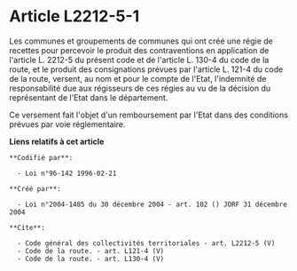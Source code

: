 # Article L2212-5-1

Les communes et groupements de communes qui ont créé une régie de recettes pour percevoir le produit des contraventions en
application de l'article L. 2212-5 du présent code et de l'article L. 130-4 du code de la route, et le produit des
consignations prévues par l'article L. 121-4 du code de la route, versent, au nom et pour le compte de l'Etat, l'indemnité de
responsabilité due aux régisseurs de ces régies au vu de la décision du représentant de l'Etat dans le département. 

Ce versement fait l'objet d'un remboursement par l'Etat dans des conditions prévues par voie réglementaire.

**Liens relatifs à cet article**

	**Codifié par**:

	  - Loi n°96-142 1996-02-21

	**Créé par**:

	  - Loi n°2004-1485 du 30 décembre 2004 - art. 102 () JORF 31 décembre 2004

	**Cite**:

	  - Code général des collectivités territoriales - art. L2212-5 (V)
	  - Code de la route. - art. L121-4 (V)
	  - Code de la route. - art. L130-4 (V)
